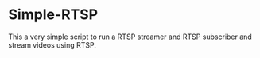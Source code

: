 # Simple-RTSP
This a very simple script to run a RTSP streamer and RTSP subscriber and stream videos using RTSP.
